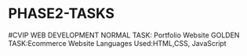 # PHASE2-TASKS
#CVIP WEB DEVELOPMENT
NORMAL TASK: Portfolio Website
GOLDEN TASK:Ecommerce Website
Languages Used:HTML,CSS, JavaScript
